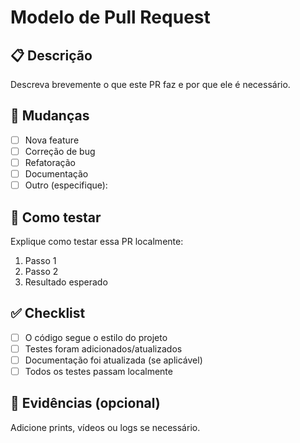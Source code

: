# Modelo de Pull Request

## 📋 Descrição

Descreva brevemente o que este PR faz e por que ele é necessário.

## 🔧 Mudanças

- [ ] Nova feature
- [ ] Correção de bug
- [ ] Refatoração
- [ ] Documentação
- [ ] Outro (especifique):

## 🧪 Como testar

Explique como testar essa PR localmente:

1. Passo 1
2. Passo 2
3. Resultado esperado

## ✅ Checklist

- [ ] O código segue o estilo do projeto
- [ ] Testes foram adicionados/atualizados
- [ ] Documentação foi atualizada (se aplicável)
- [ ] Todos os testes passam localmente

## 📸 Evidências (opcional)

Adicione prints, vídeos ou logs se necessário.
